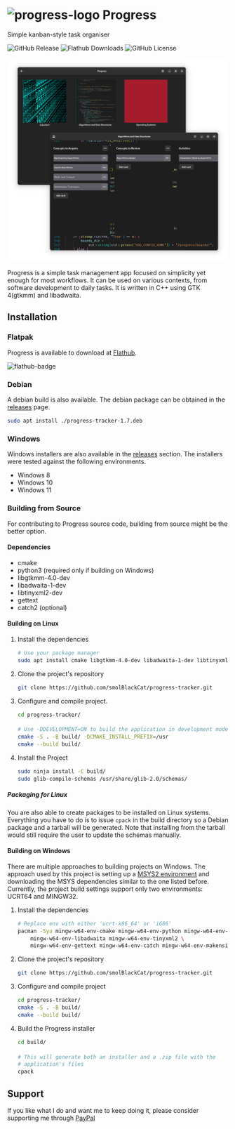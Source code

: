 # ![progress-logo] Progress

Simple kanban-style task organiser

![GitHub Release][github-release-badge]
![Flathub Downloads][flatpak-release-badge]
![GitHub License][github-licence]

![App Windows](pictures/progress-app-presentation.png)

Progress is a simple task management app focused on simplicity yet enough for
most workflows. It can be used on various contexts, from software development
to daily tasks. It is written in C++ using GTK 4(gtkmm) and libadwaita.

## Installation

### Flatpak

Progress is available to download at [Flathub][progress-flathub].

![flathub-badge][flathub-badge]

### Debian

A debian build is also available. The debian package can be obtained in the
[releases][github-release] page.

```sh
sudo apt install ./progress-tracker-1.7.deb
```

### Windows

Windows installers are also available in the [releases][github-release] section.
The installers were tested against the following environments.

* Windows 8
* Windows 10
* Windows 11

### Building from Source

For contributing to Progress source code, building from source might be the
better option.

#### Dependencies

* cmake
* python3 (required only if building on Windows)
* libgtkmm-4.0-dev
* libadwaita-1-dev
* libtinyxml2-dev
* gettext
* catch2 (optional)

#### Building on Linux

1. Install the dependencies

    ```sh
    # Use your package manager
    sudo apt install cmake libgtkmm-4.0-dev libadwaita-1-dev libtinyxml2-dev gettext catch2
    ```

2. Clone the project's repository

    ```sh
    git clone https://github.com/smolBlackCat/progress-tracker.git
    ```

3. Configure and compile project.

    ```sh
    cd progress-tracker/

    # Use -DDEVELOPMENT=ON to build the application in development mode
    cmake -S . -B build/ -DCMAKE_INSTALL_PREFIX=/usr
    cmake --build build/
    ```

4. Install the Project

    ```sh
    sudo ninja install -C build/
    sudo glib-compile-schemas /usr/share/glib-2.0/schemas/
    ```

##### Packaging for Linux

You are also able to create packages to be installed on Linux systems.
Everything you have to do is to issue `cpack` in the build directory so a Debian
package and a tarball will be generated. Note that installing from the tarball
would still require the user to update the schemas manually.

#### Building on Windows

There are multiple approaches to building projects on Windows. The approach used
by this project is setting up a [MSYS2 environment](https://www.msys2.org/) and
downloading the MSYS dependencies similar to the one listed before. Currently,
the project build settings support only two environments: UCRT64 and MINGW32.

1. Install the dependencies

    ```sh
    # Replace env with either 'ucrt-x86_64' or 'i686'
    pacman -Syu mingw-w64-env-cmake mingw-w64-env-python mingw-w64-env-gtkmm4 \
        mingw-w64-env-libadwaita mingw-w64-env-tinyxml2 \
        mingw-w64-env-gettext mingw-w64-env-catch mingw-w64-env-makensis git
    ```

2. Clone the project's repository

    ```sh
    git clone https://github.com/smolBlackCat/progress-tracker.git
    ```

3. Configure and compile project

    ```sh
    cd progress-tracker/
    cmake -S . -B build/
    cmake --build build/
    ```

4. Build the Progress installer

    ```sh
    cd build/

    # This will generate both an installer and a .zip file with the
    # application's files
    cpack
    ```

## Support

If you like what I do and want me to keep doing it, please consider
supporting me through [PayPal][paypal-link]

[paypal-link]: https://www.paypal.com/donate/?hosted_button_id=9E5ELM2GFRU7U

[progress-logo]: data/io.github.smolblackcat.Progress.svg
[progress-flathub]: https://flathub.org/apps/io.github.smolblackcat.Progress
[github-release]: https://github.com/smolBlackCat/progress-tracker/releases
[flathub-badge]: https://flathub.org/assets/badges/flathub-badge-i-en.png
[github-release-badge]: https://img.shields.io/github/v/release/smolBlackCat/progress-tracker?logo=github
[flatpak-release-badge]: https://img.shields.io/flathub/downloads/io.github.smolblackcat.Progress?logo=flathub
[github-licence]: https://img.shields.io/github/license/smolBlackCat/progress-tracker
